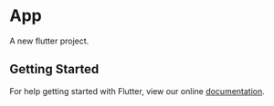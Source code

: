 # App

A new flutter project.

## Getting Started

For help getting started with Flutter, view our online
[documentation](http://flutter.io/).
